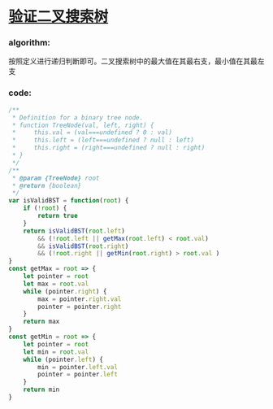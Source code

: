 # [验证二叉搜索树](https://leetcode-cn.com/leetbook/read/top-interview-questions-easy/xn08xg/)

### algorithm:
按照定义进行递归判断即可。二叉搜索树中的最大值在其最右支，最小值在其最左支

### code:
```javascript
/**
 * Definition for a binary tree node.
 * function TreeNode(val, left, right) {
 *     this.val = (val===undefined ? 0 : val)
 *     this.left = (left===undefined ? null : left)
 *     this.right = (right===undefined ? null : right)
 * }
 */
/**
 * @param {TreeNode} root
 * @return {boolean}
 */
var isValidBST = function(root) {
    if (!root) {
        return true
    }
    return isValidBST(root.left)
        && (!root.left || getMax(root.left) < root.val)
        && isValidBST(root.right)
        && (!root.right || getMin(root.right) > root.val )
}
const getMax = root => {
    let pointer = root
    let max = root.val
    while (pointer.right) {
        max = pointer.right.val
        pointer = pointer.right
    }
    return max
}
const getMin = root => {
    let pointer = root
    let min = root.val
    while (pointer.left) {
        min = pointer.left.val
        pointer = pointer.left
    }
    return min
}

```
